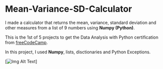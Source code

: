 # Mean-Variance-SD-Calculator
I made a calculator that returns the mean, variance, standard deviation and other measures from a list of 9 numbers using **Numpy (Python)**.

This is the 1st of 5 projects to get the Data Analysis with Python certification from [freeCodeCamp](https://www.freecodecamp.org/learn/data-analysis-with-python/).

In this project, I used **Numpy**, lists, disctionaries and Python Exceptions.

[![Img Alt Text](https://unipython.com/wp-content/uploads/2017/06/NumPy-Funciones-basicas-de-algebra-496x306.png)]
